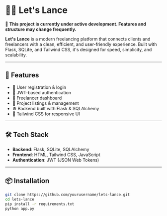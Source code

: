 # 🧑‍💻 Let's Lance

🚧 **This project is currently under active development. Features and structure may change frequently.**

**Let's Lance** is a modern freelancing platform that connects clients and freelancers with a clean, efficient, and user-friendly experience. Built with Flask, SQLite, and Tailwind CSS, it's designed for speed, simplicity, and scalability.

---

## 🚀 Features

- 📝 User registration & login
- 🔐 JWT-based authentication
- 💼 Freelancer dashboard
- 📂 Project listings & management
- ⚙️ Backend built with Flask & SQLAlchemy
- 🎨 Tailwind CSS for responsive UI

---

## 🛠 Tech Stack

- **Backend**: Flask, SQLite, SQLAlchemy
- **Frontend**: HTML, Tailwind CSS, JavaScript
- **Authentication**: JWT (JSON Web Tokens)

---

## 📦 Installation

```bash
git clone https://github.com/yourusername/lets-lance.git
cd lets-lance
pip install -r requirements.txt
python app.py
```



<!-- # React + TypeScript + Vite

This template provides a minimal setup to get React working in Vite with HMR and some ESLint rules.

While this project uses React, Vite supports many popular JS frameworks. [See all the supported frameworks](https://vitejs.dev/guide/#scaffolding-your-first-vite-project).

## Deploy Your Own

Deploy your own Vite project with Vercel.

[![Deploy with Vercel](https://vercel.com/button)](https://vercel.com/new/clone?repository-url=https://github.com/vercel/vercel/tree/main/examples/vite-react&template=vite-react)

_Live Example: https://vite-react-example.vercel.app_

### Deploying From Your Terminal

You can deploy your new Vite project with a single command from your terminal using [Vercel CLI](https://vercel.com/download):

```shell
$ vercel
``` -->

